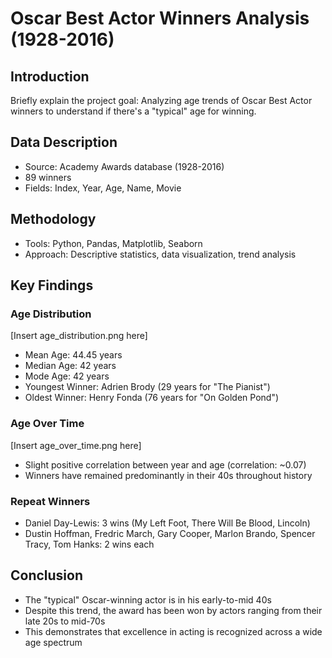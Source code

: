 # Oscar Best Actor Winners Analysis (1928-2016)

## Introduction
Briefly explain the project goal: Analyzing age trends of Oscar Best Actor winners to understand if there's a "typical" age for winning.

## Data Description
- Source: Academy Awards database (1928-2016)
- 89 winners
- Fields: Index, Year, Age, Name, Movie

## Methodology
- Tools: Python, Pandas, Matplotlib, Seaborn
- Approach: Descriptive statistics, data visualization, trend analysis

## Key Findings

### Age Distribution
[Insert age_distribution.png here]
- Mean Age: 44.45 years
- Median Age: 42 years
- Mode Age: 42 years
- Youngest Winner: Adrien Brody (29 years for "The Pianist")
- Oldest Winner: Henry Fonda (76 years for "On Golden Pond")

### Age Over Time
[Insert age_over_time.png here]
- Slight positive correlation between year and age (correlation: ~0.07)
- Winners have remained predominantly in their 40s throughout history

### Repeat Winners
- Daniel Day-Lewis: 3 wins (My Left Foot, There Will Be Blood, Lincoln)
- Dustin Hoffman, Fredric March, Gary Cooper, Marlon Brando, Spencer Tracy, Tom Hanks: 2 wins each

## Conclusion
- The "typical" Oscar-winning actor is in his early-to-mid 40s
- Despite this trend, the award has been won by actors ranging from their late 20s to mid-70s
- This demonstrates that excellence in acting is recognized across a wide age spectrum
